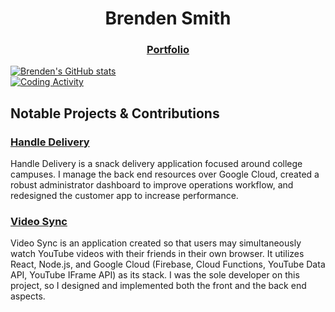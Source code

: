 # <div align="center">Brenden Smith</div>
<h3 align='center'>
  <a href="https://brenden-smith.com">Portfolio</a>
</h3>

[![Brenden's GitHub stats](https://github-readme-stats.vercel.app/api?username=Brenden-Smith&count_private=true&theme=dark)](https://github.com/anuraghazra/github-readme-stats)  
[![Coding Activity](https://github-readme-stats.vercel.app/api/wakatime?username=@brendensmith&langs_count=5&layout=default&custom_title=Activity%20Since%20April.%202023&range=all_time&theme=dark)]([https://github.com/Brenden-Smith](https://wakatime.com/@brendensmith))

## Notable Projects & Contributions

### [Handle Delivery](https://handledelivery.com)

Handle Delivery is a snack delivery application focused around college campuses. I manage the back end resources over Google Cloud, created a robust administrator dashboard to improve operations workflow, and redesigned the customer app to increase performance.

### [Video Sync](https://github.com/Brenden-Smith/Video-Sync)
Video Sync is an application created so that users may simultaneously watch YouTube videos with their friends in their own browser. It utilizes React, Node.js, and Google Cloud (Firebase, Cloud Functions, YouTube Data API, YouTube IFrame API) as its stack. I was the sole developer on this project, so I designed and implemented both the front and the back end aspects.
